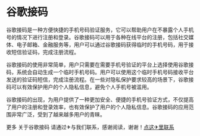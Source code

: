 # 谷歌接码

谷歌接码是一种方便快捷的手机号码验证服务，它可以帮助用户在不暴露个人手机号的情况下进行注册和登录。谷歌接码可以用于各种在线平台的注册，包括社交媒体、电子邮箱、金融服务等，用户可以通过谷歌接码获得临时的手机号码，用于接收短信验证码，完成注册流程。

谷歌接码的使用非常简单，用户只需要在需要手机号验证的平台上选择使用谷歌接码，系统会自动生成一个临时手机号码。用户可以使用这个临时手机号码接收平台发送的验证码短信，完成注册流程。在一些对隐私保护要求较高的场景下，谷歌接码可以有效保护用户的个人隐私信息，避免个人手机号被滥用。

谷歌接码的出现，为用户提供了一种更加安全、便捷的手机号验证方式，不仅提高了用户的注册和登录效率，也有效保护了用户的个人隐私信息。谷歌接码的应用范围非常广泛，受到了越来越多用户的青睐。

更多 关于谷歌接码 请通过✈与我们联系，感谢阅读，谢谢！[点这✈里联系](https://1.k02.cc)